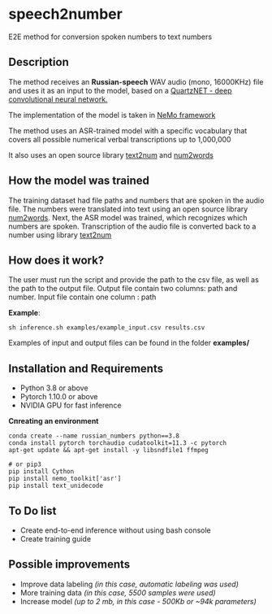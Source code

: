 # speech2number
E2E method for conversion spoken numbers to text numbers

## Description 

The method receives an **Russian-speech** WAV audio (mono, 16000KHz) file and uses it as an input to the model, based on a [QuartzNET - deep convolutional neural network.](https://arxiv.org/abs/1910.10261) 

The implementation of the model is taken in [NeMo framework](https://github.com/NVIDIA/NeMo)

The method uses an ASR-trained model with a specific vocabulary that covers all possible numerical verbal transcriptions up to 1,000,000

It also uses an open source library [text2num](https://pypi.org/project/text2num/) and [num2words](https://pypi.org/project/num2words/)

## How the model was trained

The training dataset had file paths and numbers that are spoken in the audio file. The numbers were translated into text using an open source library [num2words](https://pypi.org/project/num2words/). Next, the ASR model was trained, which recognizes which numbers are spoken. Transcription of the audio file is converted back to a number using library [text2num](https://pypi.org/project/text2num/)


## How does it work?

The user must run the script and provide the path to the csv file, as well as the path to the output file. Output file contain two columns: path and number. Input file contain one column : path

**Example**:

``` sh inference.sh examples/example_input.csv results.csv ```

Examples of input and output files can be found in the folder **examples/**


## Installation and Requirements

* Python 3.8 or above
* Pytorch 1.10.0 or above
* NVIDIA GPU for fast inference

**Спreating an environment**

```
conda create --name russian_numbers python==3.8
conda install pytorch torchaudio cudatoolkit=11.3 -c pytorch
apt-get update && apt-get install -y libsndfile1 ffmpeg

# or pip3
pip install Cython 
pip install nemo_toolkit['asr']
pip install text_unidecode
```

## To Do list

* Create end-to-end inference without using bash console
* Сreate training guide

## Possible improvements

* Improve data labeling _(in this case, automatic labeling was used)_
* More training data _(in this case, 5500 samples were used)_
* Increase model  _(up to 2 mb, in this case - 500Kb or ~94k parameters)_
